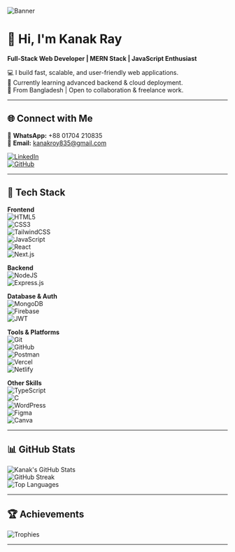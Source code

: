 <!-- Banner -->
![Banner](https://i.ibb.co.com/20LYqQGs/Black-Modern-Minimalist-Simple-Technology-Banner.png) 

# 👋 Hi, I'm Kanak Ray  
**Full-Stack Web Developer | MERN Stack | JavaScript Enthusiast**

💻 I build fast, scalable, and user-friendly web applications.  
🎯 Currently learning advanced backend & cloud deployment.  
📍 From Bangladesh | Open to collaboration & freelance work.  

---

## 🌐 Connect with Me
📱 **WhatsApp:** +88 01704 210835  
📧 **Email:** [kanakroy835@gmail.com](mailto:kanakroy835@gmail.com)  

[![LinkedIn](https://img.shields.io/badge/LinkedIn-%230077B5.svg?style=for-the-badge&logo=linkedin&logoColor=white)](https://linkedin.com/in/captain-kanak)  
[![GitHub](https://img.shields.io/badge/GitHub-181717.svg?style=for-the-badge&logo=github&logoColor=white)](https://github.com/Captain-Kanak)  

---

## 🚀 Tech Stack

**Frontend**  
![HTML5](https://img.shields.io/badge/html5-%23E34F26.svg?style=for-the-badge&logo=html5&logoColor=white)  
![CSS3](https://img.shields.io/badge/css3-%231572B6.svg?style=for-the-badge&logo=css3&logoColor=white)  
![TailwindCSS](https://img.shields.io/badge/tailwindcss-%2338B2AC.svg?style=for-the-badge&logo=tailwind-css&logoColor=white)  
![JavaScript](https://img.shields.io/badge/javascript-%23323330.svg?style=for-the-badge&logo=javascript&logoColor=%23F7DF1E)  
![React](https://img.shields.io/badge/react-%2320232a.svg?style=for-the-badge&logo=react&logoColor=%2361DAFB)  
![Next.js](https://img.shields.io/badge/Next-black?style=for-the-badge&logo=next.js&logoColor=white)  

**Backend**  
![NodeJS](https://img.shields.io/badge/node.js-6DA55F?style=for-the-badge&logo=node.js&logoColor=white)  
![Express.js](https://img.shields.io/badge/express.js-%23404d59.svg?style=for-the-badge&logo=express&logoColor=%2361DAFB)  

**Database & Auth**  
![MongoDB](https://img.shields.io/badge/MongoDB-%234ea94b.svg?style=for-the-badge&logo=mongodb&logoColor=white)  
![Firebase](https://img.shields.io/badge/firebase-%23039BE5.svg?style=for-the-badge&logo=firebase)  
![JWT](https://img.shields.io/badge/JWT-black?style=for-the-badge&logo=JSON%20web%20tokens)  

**Tools & Platforms**  
![Git](https://img.shields.io/badge/git-%23F05033.svg?style=for-the-badge&logo=git&logoColor=white)  
![GitHub](https://img.shields.io/badge/github-%23121011.svg?style=for-the-badge&logo=github&logoColor=white)  
![Postman](https://img.shields.io/badge/Postman-FF6C37?style=for-the-badge&logo=postman&logoColor=white)  
![Vercel](https://img.shields.io/badge/vercel-%23000000.svg?style=for-the-badge&logo=vercel&logoColor=white)  
![Netlify](https://img.shields.io/badge/netlify-%23000000.svg?style=for-the-badge&logo=netlify&logoColor=#00C7B7)  

**Other Skills**  
![TypeScript](https://img.shields.io/badge/typescript-%23007ACC.svg?style=for-the-badge&logo=typescript&logoColor=white)  
![C](https://img.shields.io/badge/c-%2300599C.svg?style=for-the-badge&logo=c&logoColor=white)  
![WordPress](https://img.shields.io/badge/WordPress-%23117AC9.svg?style=for-the-badge&logo=WordPress&logoColor=white)  
![Figma](https://img.shields.io/badge/figma-%23F24E1E.svg?style=for-the-badge&logo=figma&logoColor=white)  
![Canva](https://img.shields.io/badge/Canva-%2300C4CC.svg?style=for-the-badge&logo=Canva&logoColor=white)  

---

## 📊 GitHub Stats
![Kanak's GitHub Stats](https://github-readme-stats.vercel.app/api?username=Captain-Kanak&theme=tokyonight&hide_border=false&include_all_commits=true&count_private=true)  
![GitHub Streak](https://nirzak-streak-stats.vercel.app/?user=Captain-Kanak&theme=tokyonight&hide_border=false)  
![Top Languages](https://github-readme-stats.vercel.app/api/top-langs/?username=Captain-Kanak&theme=tokyonight&hide_border=false&layout=compact)  

---

## 🏆 Achievements
![Trophies](https://github-profile-trophy.vercel.app/?username=Captain-Kanak&theme=radical&no-frame=false&no-bg=true&margin-w=4)  

---
